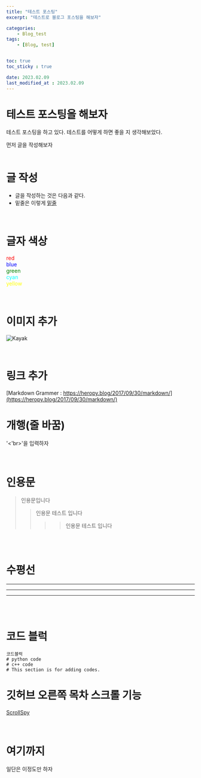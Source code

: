 ```yaml
---
title: "테스트 포스팅"
excerpt: "테스트로 블로그 포스팅을 해보자"

categories:
    - Blog_test
tags:
    - [Blog, test]


toc: true
toc_sticky : true

date: 2023.02.09
last_modified_at : 2023.02.09
---
```

# 테스트 포스팅을 해보자
테스트 포스팅을 하고 있다.
테스트를 어떻게 하면 좋을 지 생각해보았다.

먼저 글을 작성해보자  
<br>      

# 글 작성  
 * 글을 작성하는 것은 다음과 같다.  
 * 밑줄은 이렇게 <u>밑줄</u>

<br>

# 글자 색상  
<span style="color:red">red</span></br>
<span style="color:blue">blue</span></br>
<span style="color:green">green</span></br>
<span style="color:cyan">cyan</span></br>
<span style="color:yellow">yellow</span></br>


<br>


# 이미지 추가
![Kayak][logo]

[logo]: http://www.gstatic.com/webp/gallery/2.jpg "To go kayaking."

<br>

# 링크 추가
[Markdown Grammer : https://heropy.blog/2017/09/30/markdown/](https://heropy.blog/2017/09/30/markdown/)


# 개행(줄 바꿈)

 '<'br>'을 입력하자</br>
<br>
<br>


# 인용문
> 인용문입니다
>> 인용문 테스트 입니다
>>>> 인용문 테스트 입니다

<br>
<br>

# 수평선
---

***

___

<br>
<br>

# 코드 블럭
```
코드블럭
# python code
# c++ code
# This section is for adding codes.
```

# 깃허브 오른쪽 목차 스크롤 기능 
[ScrollSpy](https://velog.io/@outstandingboy/Github-%EB%B8%94%EB%A1%9C%EA%B7%B8-%ED%8F%AC%EC%8A%A4%ED%8A%B8%EC%97%90-%EC%8A%A4%ED%81%AC%EB%A1%A4%EC%97%90-%EB%94%B0%EB%A5%B8-%EB%AA%A9%EC%B0%A8Table-of-Contents-TOC%EB%A5%BC-%EB%9D%84%EC%9A%B0%EB%8A%94-ScrollSpy-%EA%B8%B0%EB%8A%A5-%EA%B5%AC%ED%98%84%ED%95%98%EA%B8%B0)
<br>
<br>
<br>

# 여기까지
일단은 이정도만 하자

